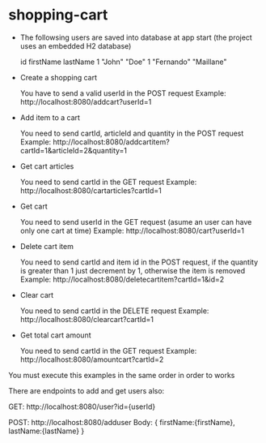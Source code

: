 # shopping-cart

- The followsing users are saved into database at app start (the project uses an embedded H2 database)

  id   firstName   lastName
  1    "John"      "Doe"
  1    "Fernando"  "Maillane"
  
  
- Create a shopping cart
  
  You have to send a valid userId in the POST request
  Example:
  http://localhost:8080/addcart?userId=1
  
  
- Add item to a cart
  
  You need to send cartId, articleId and quantity in the POST request
  Example:
  http://localhost:8080/addcartitem?cartId=1&articleId=2&quantity=1
  
  
- Get cart articles
 
  You need to send cartId in the GET request
  Example:
  http://localhost:8080/cartarticles?cartId=1
  
  
- Get cart
 
  You need to send userId in the GET request (asume an user can have only one cart at time)
  Example:
  http://localhost:8080/cart?userId=1
  
  
- Delete cart item
 
  You need to send cartId and item id in the POST request, if the quantity is greater than 1 just decrement by 1, otherwise the item is     removed
  Example:
  http://localhost:8080/deletecartitem?cartId=1&id=2
  
  
- Clear cart
 
  You need to send cartId in the DELETE request
  Example:
  http://localhost:8080/clearcart?cartId=1
  
  
- Get total cart amount
 
  You need to send cartId in the GET request
  Example:
  http://localhost:8080/amountcart?cartId=2
  
  
You must execute this examples in the same order in order to works

There are endpoints to add and get users also:

  GET:
  http://localhost:8080/user?id={userId}
  
  POST:
  http://localhost:8080/adduser
   Body:
   {
     firstName:{firstName},
     lastName:{lastName}
   }

